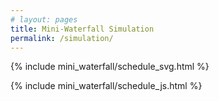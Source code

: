 ```yaml
---
# layout: pages
title: Mini-Waterfall Simulation
permalink: /simulation/
---
```


{% include mini_waterfall/schedule_svg.html %}

{% include mini_waterfall/schedule_js.html %}
